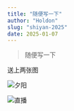 ```yaml
---
title: "随便写一下"
author: "Holdon"
slug: "shiyan-2025"
date: 2025-01-07
---
```


> 随便写一下

送上两张图

![夕阳](https://image.52798.xyz/IMG_20241216_171245.jpg)

![直播](https://image.52798.xyz/666.webp)
